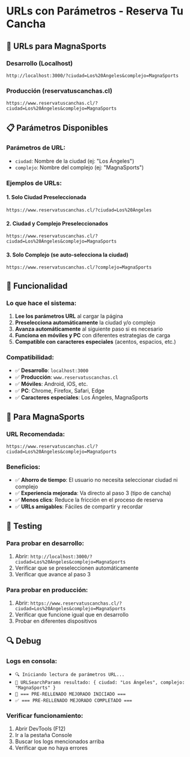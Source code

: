 # URLs con Parámetros - Reserva Tu Cancha

## 🎯 URLs para MagnaSports

### Desarrollo (Localhost)
```
http://localhost:3000/?ciudad=Los%20Ángeles&complejo=MagnaSports
```

### Producción (reservatuscanchas.cl)
```
https://www.reservatuscanchas.cl/?ciudad=Los%20Ángeles&complejo=MagnaSports
```

## 📋 Parámetros Disponibles

### Parámetros de URL:
- `ciudad`: Nombre de la ciudad (ej: "Los Ángeles")
- `complejo`: Nombre del complejo (ej: "MagnaSports")

### Ejemplos de URLs:

#### 1. Solo Ciudad Preseleccionada
```
https://www.reservatuscanchas.cl/?ciudad=Los%20Ángeles
```

#### 2. Ciudad y Complejo Preseleccionados
```
https://www.reservatuscanchas.cl/?ciudad=Los%20Ángeles&complejo=MagnaSports
```

#### 3. Solo Complejo (se auto-selecciona la ciudad)
```
https://www.reservatuscanchas.cl/?complejo=MagnaSports
```

## 🔧 Funcionalidad

### Lo que hace el sistema:
1. **Lee los parámetros URL** al cargar la página
2. **Preselecciona automáticamente** la ciudad y/o complejo
3. **Avanza automáticamente** al siguiente paso si es necesario
4. **Funciona en móviles y PC** con diferentes estrategias de carga
5. **Compatible con caracteres especiales** (acentos, espacios, etc.)

### Compatibilidad:
- ✅ **Desarrollo**: `localhost:3000`
- ✅ **Producción**: `www.reservatuscanchas.cl`
- ✅ **Móviles**: Android, iOS, etc.
- ✅ **PC**: Chrome, Firefox, Safari, Edge
- ✅ **Caracteres especiales**: Los Ángeles, MagnaSports

## 🚀 Para MagnaSports

### URL Recomendada:
```
https://www.reservatuscanchas.cl/?ciudad=Los%20Ángeles&complejo=MagnaSports
```

### Beneficios:
- ✅ **Ahorro de tiempo**: El usuario no necesita seleccionar ciudad ni complejo
- ✅ **Experiencia mejorada**: Va directo al paso 3 (tipo de cancha)
- ✅ **Menos clics**: Reduce la fricción en el proceso de reserva
- ✅ **URLs amigables**: Fáciles de compartir y recordar

## 📱 Testing

### Para probar en desarrollo:
1. Abrir: `http://localhost:3000/?ciudad=Los%20Ángeles&complejo=MagnaSports`
2. Verificar que se preseleccionen automáticamente
3. Verificar que avance al paso 3

### Para probar en producción:
1. Abrir: `https://www.reservatuscanchas.cl/?ciudad=Los%20Ángeles&complejo=MagnaSports`
2. Verificar que funcione igual que en desarrollo
3. Probar en diferentes dispositivos

## 🔍 Debug

### Logs en consola:
- `🔍 Iniciando lectura de parámetros URL...`
- `📱 URLSearchParams resultado: { ciudad: "Los Ángeles", complejo: "MagnaSports" }`
- `🚀 === PRE-RELLENADO MEJORADO INICIADO ===`
- `✅ === PRE-RELLENADO MEJORADO COMPLETADO ===`

### Verificar funcionamiento:
1. Abrir DevTools (F12)
2. Ir a la pestaña Console
3. Buscar los logs mencionados arriba
4. Verificar que no haya errores
